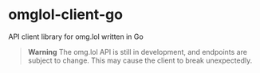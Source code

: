 # omglol-client-go
API client library for omg.lol written in Go

> **Warning**
> The omg.lol API is still in development, and endpoints are subject to change. This may cause the client to break unexpectedly.


